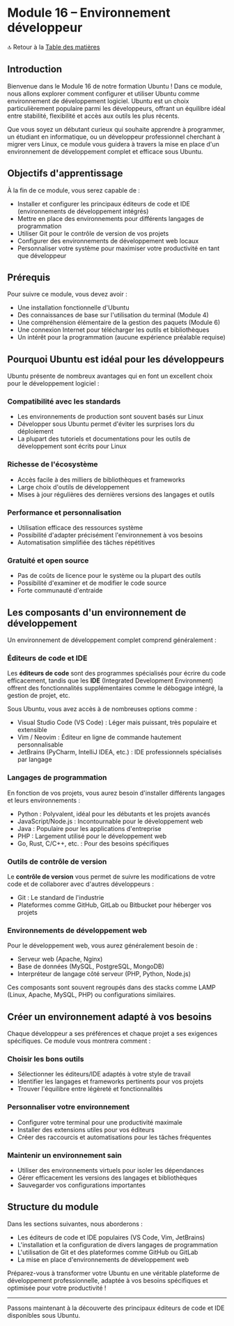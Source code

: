 # Module 16 – Environnement développeur

🔝 Retour à la [Table des matières](#table-des-matières)

## Introduction

Bienvenue dans le Module 16 de notre formation Ubuntu ! Dans ce module, nous allons explorer comment configurer et utiliser Ubuntu comme environnement de développement logiciel. Ubuntu est un choix particulièrement populaire parmi les développeurs, offrant un équilibre idéal entre stabilité, flexibilité et accès aux outils les plus récents.

Que vous soyez un débutant curieux qui souhaite apprendre à programmer, un étudiant en informatique, ou un développeur professionnel cherchant à migrer vers Linux, ce module vous guidera à travers la mise en place d'un environnement de développement complet et efficace sous Ubuntu.

## Objectifs d'apprentissage

À la fin de ce module, vous serez capable de :
- Installer et configurer les principaux éditeurs de code et IDE (environnements de développement intégrés)
- Mettre en place des environnements pour différents langages de programmation
- Utiliser Git pour le contrôle de version de vos projets
- Configurer des environnements de développement web locaux
- Personnaliser votre système pour maximiser votre productivité en tant que développeur

## Prérequis

Pour suivre ce module, vous devez avoir :
- Une installation fonctionnelle d'Ubuntu
- Des connaissances de base sur l'utilisation du terminal (Module 4)
- Une compréhension élémentaire de la gestion des paquets (Module 6)
- Une connexion Internet pour télécharger les outils et bibliothèques
- Un intérêt pour la programmation (aucune expérience préalable requise)

## Pourquoi Ubuntu est idéal pour les développeurs

Ubuntu présente de nombreux avantages qui en font un excellent choix pour le développement logiciel :

### Compatibilité avec les standards
- Les environnements de production sont souvent basés sur Linux
- Développer sous Ubuntu permet d'éviter les surprises lors du déploiement
- La plupart des tutoriels et documentations pour les outils de développement sont écrits pour Linux

### Richesse de l'écosystème
- Accès facile à des milliers de bibliothèques et frameworks
- Large choix d'outils de développement
- Mises à jour régulières des dernières versions des langages et outils

### Performance et personnalisation
- Utilisation efficace des ressources système
- Possibilité d'adapter précisément l'environnement à vos besoins
- Automatisation simplifiée des tâches répétitives

### Gratuité et open source
- Pas de coûts de licence pour le système ou la plupart des outils
- Possibilité d'examiner et de modifier le code source
- Forte communauté d'entraide

## Les composants d'un environnement de développement

Un environnement de développement complet comprend généralement :

### Éditeurs de code et IDE
Les **éditeurs de code** sont des programmes spécialisés pour écrire du code efficacement, tandis que les **IDE** (Integrated Development Environment) offrent des fonctionnalités supplémentaires comme le débogage intégré, la gestion de projet, etc.

Sous Ubuntu, vous avez accès à de nombreuses options comme :
- Visual Studio Code (VS Code) : Léger mais puissant, très populaire et extensible
- Vim / Neovim : Éditeur en ligne de commande hautement personnalisable
- JetBrains (PyCharm, IntelliJ IDEA, etc.) : IDE professionnels spécialisés par langage

### Langages de programmation
En fonction de vos projets, vous aurez besoin d'installer différents langages et leurs environnements :
- Python : Polyvalent, idéal pour les débutants et les projets avancés
- JavaScript/Node.js : Incontournable pour le développement web
- Java : Populaire pour les applications d'entreprise
- PHP : Largement utilisé pour le développement web
- Go, Rust, C/C++, etc. : Pour des besoins spécifiques

### Outils de contrôle de version
Le **contrôle de version** vous permet de suivre les modifications de votre code et de collaborer avec d'autres développeurs :
- Git : Le standard de l'industrie
- Plateformes comme GitHub, GitLab ou Bitbucket pour héberger vos projets

### Environnements de développement web
Pour le développement web, vous aurez généralement besoin de :
- Serveur web (Apache, Nginx)
- Base de données (MySQL, PostgreSQL, MongoDB)
- Interpréteur de langage côté serveur (PHP, Python, Node.js)

Ces composants sont souvent regroupés dans des stacks comme LAMP (Linux, Apache, MySQL, PHP) ou configurations similaires.

## Créer un environnement adapté à vos besoins

Chaque développeur a ses préférences et chaque projet a ses exigences spécifiques. Ce module vous montrera comment :

### Choisir les bons outils
- Sélectionner les éditeurs/IDE adaptés à votre style de travail
- Identifier les langages et frameworks pertinents pour vos projets
- Trouver l'équilibre entre légèreté et fonctionnalités

### Personnaliser votre environnement
- Configurer votre terminal pour une productivité maximale
- Installer des extensions utiles pour vos éditeurs
- Créer des raccourcis et automatisations pour les tâches fréquentes

### Maintenir un environnement sain
- Utiliser des environnements virtuels pour isoler les dépendances
- Gérer efficacement les versions des langages et bibliothèques
- Sauvegarder vos configurations importantes

## Structure du module

Dans les sections suivantes, nous aborderons :
- Les éditeurs de code et IDE populaires (VS Code, Vim, JetBrains)
- L'installation et la configuration de divers langages de programmation
- L'utilisation de Git et des plateformes comme GitHub ou GitLab
- La mise en place d'environnements de développement web

Préparez-vous à transformer votre Ubuntu en une véritable plateforme de développement professionnelle, adaptée à vos besoins spécifiques et optimisée pour votre productivité !

---

Passons maintenant à la découverte des principaux éditeurs de code et IDE disponibles sous Ubuntu.
